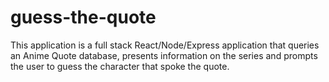 # guess-the-quote

This application is a full stack React/Node/Express application that queries an Anime Quote database, presents information on the series and prompts the user to guess the character that spoke the quote.

